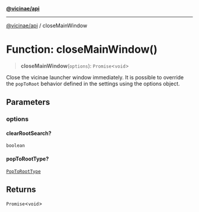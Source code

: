 [**@vicinae/api**](../README.md)

***

[@vicinae/api](../README.md) / closeMainWindow

# Function: closeMainWindow()

> **closeMainWindow**(`options`): `Promise`\<`void`\>

Close the vicinae launcher window immediately.
It is possible to override the `popToRoot` behavior defined in the settings using the options object.

## Parameters

### options

#### clearRootSearch?

`boolean`

#### popToRootType?

[`PopToRootType`](../enumerations/PopToRootType.md)

## Returns

`Promise`\<`void`\>
